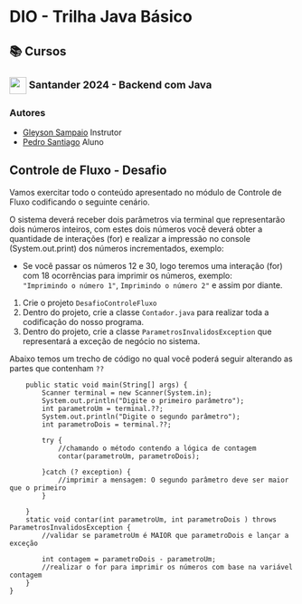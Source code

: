 # DIO - Trilha Java Básico

## 📚 Cursos
<h1 style="font-size:18px">
    <a href="https://www.dio.me/">
     <img align="center" width="30px" src="https://hermes.digitalinnovation.one/assets/diome/logo-minimized.png"></a>
    <span> Santander 2024 - Backend com Java</span>
</h1>

### Autores
- [Gleyson Sampaio](https://github.com/glysns) Instrutor
- [Pedro Santiago](https://github.com/psantiago20) Aluno

## Controle de Fluxo - Desafio

Vamos exercitar todo o conteúdo apresentado no módulo de Controle de Fluxo codificando o seguinte cenário.

O sistema deverá receber dois parâmetros via terminal que representarão dois números inteiros, com estes dois números você deverá obter a quantidade de interações (for) e realizar a impressão no console (System.out.print) dos números incrementados, exemplo:
- Se você passar os números 12 e 30, logo teremos uma interação (for) com 18 ocorrências para imprimir os números, exemplo: <br>
```"Imprimindo o número 1"```, ```Imprimindo o número 2"``` e assim por diante.<br>

1. Crie o projeto ```DesafioControleFluxo```<br>
2. Dentro do projeto, crie a classe ```Contador.java``` para realizar toda a codificação do nosso programa.<br>
3. Dentro do projeto, crie a classe ```ParametrosInvalidosException``` que representará a exceção de negócio no sistema.

Abaixo temos um trecho de código no qual você poderá seguir alterando as partes que contenham ```??```
<br>
```public class Contador {
	public static void main(String[] args) {
		Scanner terminal = new Scanner(System.in);
		System.out.println("Digite o primeiro parâmetro");
		int parametroUm = terminal.??;
		System.out.println("Digite o segundo parâmetro");
		int parametroDois = terminal.??;
		
		try {
			//chamando o método contendo a lógica de contagem
			contar(parametroUm, parametroDois);
		
		}catch (? exception) {
			//imprimir a mensagem: O segundo parâmetro deve ser maior que o primeiro
		}
		
	}
	static void contar(int parametroUm, int parametroDois ) throws ParametrosInvalidosException {
		//validar se parametroUm é MAIOR que parametroDois e lançar a exceção
		
		int contagem = parametroDois - parametroUm;
		//realizar o for para imprimir os números com base na variável contagem
	}
}
```